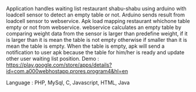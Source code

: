 Application handles waiting list restaurant shabu-shabu using arduino with loadcell sensor to detect an empty table or not. Arduino sends result from loadcell sensor to webservice. Apk load mapping restaurant whichone table empty or not from webservice. webservice calculates an empty table by comparing weight data from the sensor is larger than predefine weight, if it is larger than it is mean the table is not empty otherwise if smaller than it is mean the table is empty. When the table is empty, apk will send a notification to user apk because the table for him/her is ready and  update other user waiting list position.
Demo : https://play.google.com/store/apps/details?id=com.a000webhostapp.prores.program4&hl=en

Language : PHP, MySql, C, Javascript, HTML, Java
